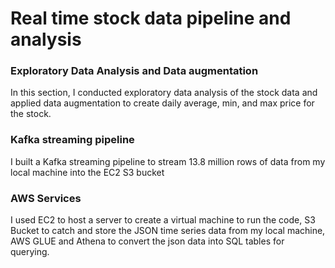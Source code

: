 # Real time stock data pipeline and analysis

### Exploratory Data Analysis and Data augmentation

In this section, I conducted exploratory data analysis of the stock data and applied data augmentation to create daily average, min, and max price for the stock.

### Kafka streaming pipeline
I built a Kafka streaming pipeline to stream 13.8 million rows of data from my local machine into the EC2 S3 bucket

### AWS Services
I used EC2 to host a server to create a virtual machine to run the code, S3 Bucket to catch and store the JSON time series data from my local machine, AWS GLUE and Athena to convert the json data into SQL tables for querying.
